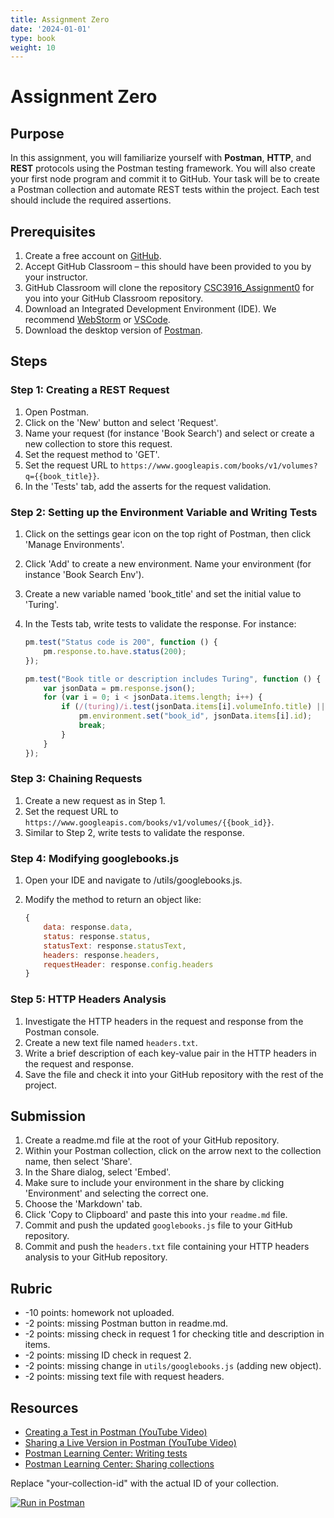 ```yaml
---
title: Assignment Zero
date: '2024-01-01'
type: book
weight: 10
---
```

# Assignment Zero

## Purpose

In this assignment, you will familiarize yourself with **Postman**, **HTTP**, and **REST** protocols using the Postman testing framework. You will also create your first node program and commit it to GitHub. Your task will be to create a Postman collection and automate REST tests within the project. Each test should include the required assertions.

## Prerequisites

1. Create a free account on [GitHub](https://github.com/).
2. Accept GitHub Classroom – this should have been provided to you by your instructor.
3. GitHub Classroom will clone the repository [CSC3916_Assignment0](https://github.com/AliceNN-ucdenver/CSC3916_Assignment0) for you into your GitHub Classroom repository.
4. Download an Integrated Development Environment (IDE). We recommend [WebStorm](https://www.jetbrains.com/webstorm/) or [VSCode](https://code.visualstudio.com/).
5. Download the desktop version of [Postman](https://www.postman.com/downloads/).

## Steps

### Step 1: Creating a REST Request

1. Open Postman.
2. Click on the 'New' button and select 'Request'.
3. Name your request (for instance 'Book Search') and select or create a new collection to store this request.
4. Set the request method to 'GET'.
5. Set the request URL to `https://www.googleapis.com/books/v1/volumes?q={{book_title}}`.
6. In the 'Tests' tab, add the asserts for the request validation.

### Step 2: Setting up the Environment Variable and Writing Tests

1. Click on the settings gear icon on the top right of Postman, then click 'Manage Environments'.
2. Click 'Add' to create a new environment. Name your environment (for instance 'Book Search Env').
3. Create a new variable named 'book_title' and set the initial value to 'Turing'.
4. In the Tests tab, write tests to validate the response. For instance:

    ```javascript
    pm.test("Status code is 200", function () {
        pm.response.to.have.status(200);
    });

    pm.test("Book title or description includes Turing", function () {
        var jsonData = pm.response.json();
        for (var i = 0; i < jsonData.items.length; i++) {
            if (/(turing)/i.test(jsonData.items[i].volumeInfo.title) || /(turing)/i.test(jsonData.items[i].volumeInfo.description)) {
                pm.environment.set("book_id", jsonData.items[i].id);
                break;
            }
        }
    });
    ```

### Step 3: Chaining Requests

1. Create a new request as in Step 1.
2. Set the request URL to `https://www.googleapis.com/books/v1/volumes/{{book_id}}`.
3. Similar to Step 2, write tests to validate the response.

### Step 4: Modifying googlebooks.js

1. Open your IDE and navigate to /utils/googlebooks.js.
2. Modify the method to return an object like:

    ```javascript
    {
        data: response.data, 
        status: response.status, 
        statusText: response.statusText, 
        headers: response.headers,
        requestHeader: response.config.headers
    }
    ```

### Step 5: HTTP Headers Analysis

1. Investigate the HTTP headers in the request and response from the Postman console.
2. Create a new text file named `headers.txt`.
3. Write a brief description of each key-value pair in the HTTP headers in the request and response.
4. Save the file and check it into your GitHub repository with the rest of the project.

## Submission

1. Create a readme.md file at the root of your GitHub repository.
2. Within your Postman collection, click on the arrow next to the collection name, then select 'Share'.
3. In the Share dialog, select 'Embed'.
4. Make sure to include your environment in the share by clicking 'Environment' and selecting the correct one.
5. Choose the 'Markdown' tab.
6. Click 'Copy to Clipboard' and paste this into your `readme.md` file.
7. Commit and push the updated `googlebooks.js` file to your GitHub repository.
8. Commit and push the `headers.txt` file containing your HTTP headers analysis to your GitHub repository.

## Rubric

- -10 points: homework not uploaded.
- -2 points: missing Postman button in readme.md.
- -2 points: missing check in request 1 for checking title and description in items.
- -2 points: missing ID check in request 2.
- -2 points: missing change in `utils/googlebooks.js` (adding new object).
- -2 points: missing text file with request headers.

## Resources

- [Creating a Test in Postman (YouTube Video)](https://www.youtube.com/watch?v=vhYD3G1QlEo)
- [Sharing a Live Version in Postman (YouTube Video)](https://www.youtube.com/watch?v=jmzp0oJ2O1U)
- [Postman Learning Center: Writing tests](https://learning.postman.com/docs/writing-scripts/test-scripts/)
- [Postman Learning Center: Sharing collections](https://learning.postman.com/docs/collaborating-in-postman/sharing/)

Replace "your-collection-id" with the actual ID of your collection.

[![Run in Postman](https://run.pstmn.io/button.svg)](https://app.getpostman.com/run-collection/your-collection-id)

